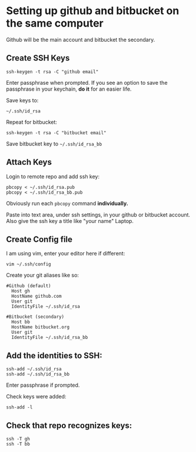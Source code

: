# Setting up github and bitbucket on the same computer
Github will be the main account and bitbucket the secondary.

## Create SSH Keys  

`ssh-keygen -t rsa -C "github email"`

Enter passphrase when prompted. If you see an option to save the passphrase in
your keychain, **do it** for an easier life.

Save keys to:  

`~/.ssh/id_rsa`  

Repeat for bitbucket:

`ssh-keygen -t rsa -C "bitbucket email"`

Save bitbucket key to `~/.ssh/id_rsa_bb`  

## Attach Keys  
Login to remote repo and add ssh key:

```shell
pbcopy < ~/.ssh/id_rsa.pub
pbcopy < ~/.ssh/id_rsa_bb.pub
```

Obviously run each `pbcopy` command **individually.**

Paste into text area, under ssh settings, in your github or bitbucket account.
Also give the ssh key a title like "your name" Laptop.  

## Create Config file  
I am using vim, enter your editor here if different:

`vim ~/.ssh/config`

Create your git aliases like so:

```vim
#Github (default)
  Host gh
  HostName github.com
  User git
  IdentityFile ~/.ssh/id_rsa

#Bitbucket (secondary)
  Host bb
  HostName bitbucket.org
  User git
  IdentityFile ~/.ssh/id_rsa_bb
```  

## Add the identities to SSH:  

```shell
ssh-add ~/.ssh/id_rsa
ssh-add ~/.ssh/id_rsa_bb
```

Enter passphrase if prompted.

Check keys were added:

`ssh-add -l`  

## Check that repo recognizes keys:  

```shell
ssh -T gh
ssh -T bb
```  
